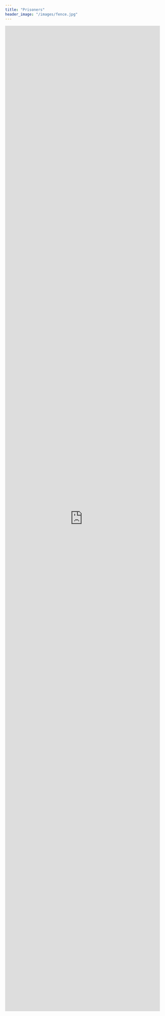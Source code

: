 ```yaml
---
title: "Prisoners"
header_image: "/images/fence.jpg"
---
```



<iframe class="airtable-embed" src="https://airtable.com/embed/appxFZ2jp2w9l3xCe/shr2in8upriIJB34z?backgroundColor=gray&viewControls=on" frameborder="0" onmousewheel="" width="100%" height="533" style="height:80vh"></iframe>